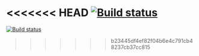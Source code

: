 <<<<<<< HEAD
[![Build status](https://ci.appveyor.com/api/projects/status/dn44exacdghkq801/branch/main?svg=true)](https://ci.appveyor.com/project/YuriShornikov/getlevel-udg8m/branch/main)
=======
[![Build status](https://ci.appveyor.com/api/projects/status/dn44exacdghkq801/branch/main?svg=true)](https://ci.appveyor.com/project/YuriShornikov/getlevel-udg8m/branch/main)
>>>>>>> b23445df4ef82f04b6e4c791cb48237cb37cc815
